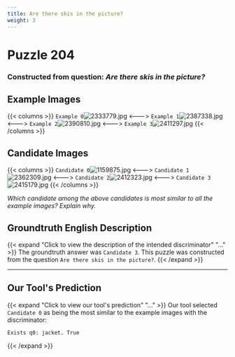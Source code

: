 ```yaml
---
title: Are there skis in the picture?
weight: 3
---
```


# Puzzle 204
### Constructed from question: _Are there skis in the picture?_


## Example Images
{{< columns >}}
`Example 0`![2333779.jpg](/gqa_images/2333779.jpg)
<--->
`Example 1`![2387338.jpg](/gqa_images/2387338.jpg)
<--->
`Example 2`![2390810.jpg](/gqa_images/2390810.jpg)
<--->
`Example 3`![2411297.jpg](/gqa_images/2411297.jpg)
{{< /columns >}}

## Candidate Images
{{< columns >}}
`Candidate 0`![1159875.jpg](/gqa_images/1159875.jpg)
<--->
`Candidate 1`![2362309.jpg](/gqa_images/2362309.jpg)
<--->
`Candidate 2`![2412323.jpg](/gqa_images/2412323.jpg)
<--->
`Candidate 3`![2415179.jpg](/gqa_images/2415179.jpg)
{{< /columns >}}

*Which candidate among the above candidates is most similar to all the example images? Explain why.*

## Groundtruth English Description

{{< expand "Click to view the description of the intended discriminator" "..." >}}
The groundtruth answer was `Candidate 3`. This puzzle was constructed from the question `Are there skis in the picture?`.
{{< /expand >}}

---

## Our Tool's Prediction

{{< expand "Click to view our tool's prediction" "..." >}}
Our tool selected `Candidate 0` as being the most similar to the example images with the discriminator:
```plaintext
Exists q0: jacket. True
```
{{< /expand >}}
